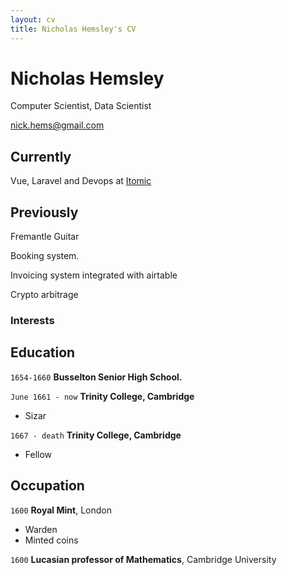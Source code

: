 ```yaml
---
layout: cv
title: Nicholas Hemsley's CV
---
```

# Nicholas Hemsley
Computer Scientist, Data Scientist

<div id="webaddress">
<a href="nick.hems#gmail.com">nick.hems@gmail.com</a>
</div>


## Currently

Vue, Laravel and Devops at [Itomic](http://itomic.com.au)

## Previously

Fremantle Guitar

Booking system.

Invoicing system integrated with airtable

Crypto arbitrage





### Interests



## Education

`1654-1660`
__Busselton Senior High School.__

`June 1661 - now`
__Trinity College, Cambridge__

- Sizar

`1667 - death`
__Trinity College, Cambridge__

- Fellow




## Occupation

`1600`
__Royal Mint__, London

- Warden
- Minted coins

`1600`
__Lucasian professor of Mathematics__, Cambridge University



<!-- ### Footer

Last updated: May 2013 -->


